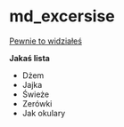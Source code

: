 # md_excersise


[Pewnie to widziałeś](https://www.youtube.com/watch?v=dQw4w9WgXcQ)

**Jakaś lista**
* Dżem
* Jajka
 * Świeże
 * Zerówki
 * Jak okulary 
